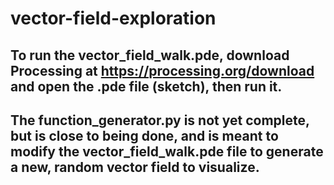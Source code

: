 # vector-field-exploration
## To run the vector_field_walk.pde, download Processing at https://processing.org/download and open the .pde file (sketch), then run it.
## The function_generator.py is not yet complete, but is close to being done, and is meant to modify the vector_field_walk.pde file to generate a new, random vector field to visualize.
